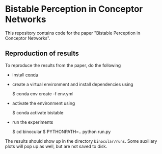 # Bistable Perception in Conceptor Networks
This repository contains code for the paper "Bistable Perception in Conceptor Networks".

## Reproduction of results
To reproduce the results from the paper, do the following

* install [conda](https://docs.conda.io/en/latest/miniconda.html)
* create a virtual environment and install dependencies using


    $ conda env create -f env.yml

* activate the environment using


    $ conda activate bistable

* run the experiments

    
    $ cd binocular
    $ PYTHONPATH=.. python run.py
    

The results should show up in the directory `binocular/runs`. Some auxiliary plots will pop
up as well, but are not saved to disk.
